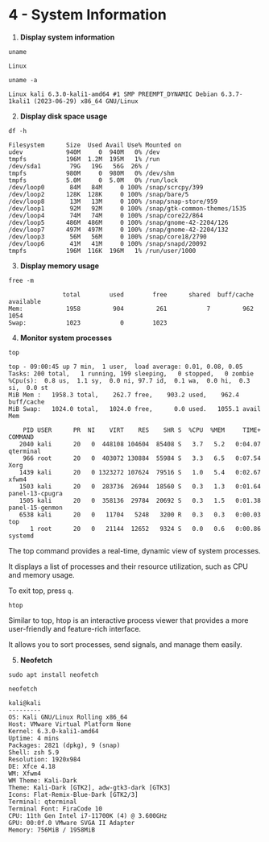 # 4 - System Information
 
1. **Display system information**

```
uname   
```

``` 
Linux
```

```
uname -a
```

```
Linux kali 6.3.0-kali1-amd64 #1 SMP PREEMPT_DYNAMIC Debian 6.3.7-1kali1 (2023-06-29) x86_64 GNU/Linux
```

2. **Display disk space usage**

```
df -h
```

```
Filesystem      Size  Used Avail Use% Mounted on
udev            940M     0  940M   0% /dev
tmpfs           196M  1.2M  195M   1% /run
/dev/sda1        79G   19G   56G  26% /
tmpfs           980M     0  980M   0% /dev/shm
tmpfs           5.0M     0  5.0M   0% /run/lock
/dev/loop0       84M   84M     0 100% /snap/scrcpy/399
/dev/loop2      128K  128K     0 100% /snap/bare/5
/dev/loop8       13M   13M     0 100% /snap/snap-store/959
/dev/loop1       92M   92M     0 100% /snap/gtk-common-themes/1535
/dev/loop4       74M   74M     0 100% /snap/core22/864
/dev/loop5      486M  486M     0 100% /snap/gnome-42-2204/126
/dev/loop7      497M  497M     0 100% /snap/gnome-42-2204/132
/dev/loop3       56M   56M     0 100% /snap/core18/2790
/dev/loop6       41M   41M     0 100% /snap/snapd/20092
tmpfs           196M  116K  196M   1% /run/user/1000
```

3. **Display memory usage**

```
free -m
```

```
               total        used        free      shared  buff/cache   available
Mem:            1958         904         261           7         962        1054
Swap:           1023           0        1023
```

4. **Monitor system processes**

```
top
```

```
top - 09:00:45 up 7 min,  1 user,  load average: 0.01, 0.08, 0.05
Tasks: 200 total,   1 running, 199 sleeping,   0 stopped,   0 zombie
%Cpu(s):  0.8 us,  1.1 sy,  0.0 ni, 97.7 id,  0.1 wa,  0.0 hi,  0.3 si,  0.0 st 
MiB Mem :   1958.3 total,    262.7 free,    903.2 used,    962.4 buff/cache     
MiB Swap:   1024.0 total,   1024.0 free,      0.0 used.   1055.1 avail Mem 

    PID USER      PR  NI    VIRT    RES    SHR S  %CPU  %MEM     TIME+ COMMAND                                                                                      
   2040 kali      20   0  448108 104604  85408 S   3.7   5.2   0:04.07 qterminal                                                                                    
    966 root      20   0  403072 130884  55984 S   3.3   6.5   0:07.54 Xorg                                                                                         
   1439 kali      20   0 1323272 107624  79516 S   1.0   5.4   0:02.67 xfwm4                                                                                        
   1503 kali      20   0  283736  26944  18560 S   0.3   1.3   0:01.64 panel-13-cpugra                                                                              
   1505 kali      20   0  358136  29784  20692 S   0.3   1.5   0:01.38 panel-15-genmon                                                                              
   6538 kali      20   0   11704   5248   3200 R   0.3   0.3   0:00.03 top                                                                                          
      1 root      20   0   21144  12652   9324 S   0.0   0.6   0:00.86 systemd      
```

The top command provides a real-time, dynamic view of system processes. 

It displays a list of processes and their resource utilization, such as CPU and memory usage. 

To exit top, press `q`.

```
htop
```

Similar to top, htop is an interactive process viewer that provides a more user-friendly and feature-rich interface.
 
It allows you to sort processes, send signals, and manage them easily.


5. **Neofetch**

```
sudo apt install neofetch
```

```
neofetch
```

```
kali@kali 
--------- 
OS: Kali GNU/Linux Rolling x86_64 
Host: VMware Virtual Platform None 
Kernel: 6.3.0-kali1-amd64 
Uptime: 4 mins 
Packages: 2821 (dpkg), 9 (snap) 
Shell: zsh 5.9 
Resolution: 1920x984 
DE: Xfce 4.18 
WM: Xfwm4 
WM Theme: Kali-Dark 
Theme: Kali-Dark [GTK2], adw-gtk3-dark [GTK3] 
Icons: Flat-Remix-Blue-Dark [GTK2/3] 
Terminal: qterminal 
Terminal Font: FiraCode 10 
CPU: 11th Gen Intel i7-11700K (4) @ 3.600GHz 
GPU: 00:0f.0 VMware SVGA II Adapter 
Memory: 756MiB / 1958MiB 
```